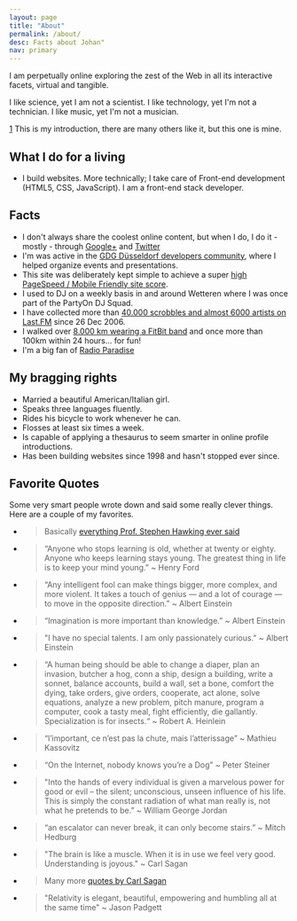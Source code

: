 ```yaml
---
layout: page
title: "About"
permalink: /about/
desc: Facts about Johan"
nav: primary
---
```


I am perpetually online exploring the zest of the Web in all its interactive facets, virtual and tangible.

I like science, yet I am not a scientist. I like technology, yet I'm not a technician. I like music, yet I'm not a musician.

[1](http://en.wikipedia.org/wiki/Rifleman%27s_Creed) This is my introduction, there are many others like it, but this one is mine.

## What I do for a living

- I build websites. More technically; I take care of Front-end development (HTML5, CSS, JavaScript). I am a front-end stack developer.

## Facts

- I don't always share the coolest online content, but when I do, I do it - mostly - through [Google+](https://plus.google.com/+JohanBové) and [Twitter](https://twitter.com/johanbove)
- I'm was active in the [GDG Düsseldorf developers community](https://plus.google.com/communities/113782579160655007812), where I helped organize events and presentations.
- This site was deliberately kept simple to achieve a super [high PageSpeed / Mobile Friendly site score](https://developers.google.com/speed/pagespeed/insights/?url=http%3A%2F%2Fblog.johanbove.info).
- I used to DJ on a weekly basis in and around Wetteren where I was once part of the PartyOn DJ Squad.
- I have collected more than [40.000 scrobbles and almost 6000 artists on Last.FM](http://www.last.fm/user/Joe-1) since 26 Dec 2006.
- I walked over [8.000 km wearing a FitBit band](https://www.fitbit.com/user/26B3ZT) and once more than 100km within 24 hours... for fun!
- I'm a big fan of [Radio Paradise](http://www.radioparadise.com)

## My bragging rights

- Married a beautiful American/Italian girl.
- Speaks three languages fluently.
- Rides his bicycle to work whenever he can.
- Flosses at least six times a week.
- Is capable of applying a thesaurus to seem smarter in online profile introductions.
- Has been building websites since 1998 and hasn't stopped ever since.

## Favorite Quotes

Some very smart people wrote down and said some really clever things. Here are a couple of my favorites.

- > Basically [everything Prof. Stephen Hawking ever said](http://www.brainyquote.com/quotes/authors/s/stephen_hawking.html)
- > “Anyone who stops learning is old, whether at twenty or eighty. Anyone who keeps learning stays young. The greatest thing in life is to keep your mind young.” ~ Henry Ford
- > “Any intelligent fool can make things bigger, more complex, and more violent. It takes a touch of genius — and a lot of courage — to move in the opposite direction.” ~ Albert Einstein
- > “Imagination is more important than knowledge.” ~ Albert Einstein
- > "I have no special talents. I am only passionately curious." ~ Albert Einstein
- > “A human being should be able to change a diaper, plan an invasion, butcher a hog, conn a ship, design a building, write a sonnet, balance accounts, build a wall, set a bone, comfort the dying, take orders, give orders, cooperate, act alone, solve equations, analyze a new problem, pitch manure, program a computer, cook a tasty meal, fight efficiently, die gallantly. Specialization is for insects.“ ~ Robert A. Heinlein
- > “l’important, ce n’est pas la chute, mais l’atterissage” ~ Mathieu Kassovitz
-  > “On the Internet, nobody knows you’re a Dog” ~ Peter Steiner
- > "Into the hands of every individual is given a marvelous power for good or evil – the silent; unconscious, unseen influence of his life. This is simply the constant radiation of what man really is, not what he pretends to be.” ~ William George Jordan
- > “an escalator can never break, it can only become stairs.” ~ Mitch Hedburg
- > "The brain is like a muscle. When it is in use we feel very good. Understanding is joyous." ~ Carl Sagan
- > Many more [quotes by Carl Sagan](http://www.brainyquote.com/quotes/authors/s/carl_sagan.html)
- > "Relativity is elegant, beautiful, empowering and humbling all at the same time" ~ Jason Padgett
